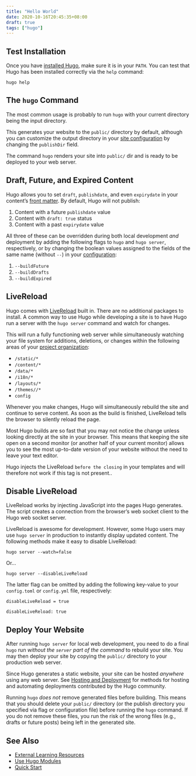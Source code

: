 ```yaml
---
title: "Hello World"
date: 2020-10-16T20:45:35+08:00
draft: true
tags: ["hugo"]
---
```


## Test Installation

Once you have [installed Hugo](https://gohugo.io/getting-started/installing/), make sure it is in your `PATH`. You can test that Hugo has been installed correctly via the `help` command: 

```
hugo help
```

## The `hugo` Command

The most common usage is probably to run `hugo` with your current directory being the input directory.

This generates your website to the `public/` directory by default, although you can customize the output directory in your [site configuration](https://gohugo.io/getting-started/configuration/) by changing the `publishDir` field.

The command `hugo` renders your site into `public/` dir and is ready to be deployed to your web server.

## Draft, Future, and Expired Content 

Hugo allows you to set `draft`, `publishdate`, and even `expirydate` in your content’s [front matter](https://gohugo.io/content-management/front-matter/). By default, Hugo will not publish:

1. Content with a future `publishdate` value
2. Content with `draft: true` status
3. Content with a past `expirydate` value

All three of these can be overridden during both local development *and* deployment by adding the following flags to `hugo` and `hugo server`, respectively, or by changing the boolean values assigned to the fields of the same name (without `--`) in your [configuration](https://gohugo.io/getting-started/configuration/):

1. `--buildFuture`
2. `--buildDrafts`
3. `--buildExpired`

## LiveReload 

Hugo comes with [LiveReload](https://github.com/livereload/livereload-js) built in. There are no additional packages to install. A common way to use Hugo while developing a site is to have Hugo run a server with the `hugo server` command and watch for changes.

This will run a fully functioning web server while simultaneously watching your file system for additions, deletions, or changes within the following areas of your [project organization](https://gohugo.io/getting-started/directory-structure/):

- `/static/*`
- `/content/*`
- `/data/*`
- `/i18n/*`
- `/layouts/*`
- `/themes//*`
- `config`

Whenever you make changes, Hugo will simultaneously rebuild the site and continue to serve content. As soon as the build is finished, LiveReload tells the browser to silently reload the page.

Most Hugo builds are so fast that you may not notice the change unless looking directly at the site in your browser. This means that keeping the site open on a second monitor (or another half of your current monitor) allows you to see the most up-to-date version of your website without the need to leave your text editor.

Hugo injects the LiveReload `` before the closing `` in your templates and will therefore not work if this tag is not present..

## Disable LiveReload 

LiveReload works by injecting JavaScript into the pages Hugo generates. The script creates a connection from the browser’s web socket client to the Hugo web socket server.

LiveReload is awesome for development. However, some Hugo users may use `hugo server` in production to instantly display updated content. The following methods make it easy to disable LiveReload:

```
hugo server --watch=false
```

 Or… 

```
hugo server --disableLiveReload
```

The latter flag can be omitted by adding the following key-value to your `config.toml` or `config.yml` file, respectively: 

```
disableLiveReload = true
```

```
disableLiveReload: true
```

## Deploy Your Website 

After running `hugo server` for local web development, you need to do a final `hugo` run *without the `server` part of the command* to rebuild your site. You may then deploy your site by copying the `public/` directory to your production web server.

Since Hugo generates a static website, your site can be hosted *anywhere* using any web server. See [Hosting and Deployment](https://gohugo.io/hosting-and-deployment/) for methods for hosting and automating deployments contributed by the Hugo community.

Running `hugo` *does not* remove generated files before building. This means that you should delete your `public/` directory (or the publish directory you specified via flag or configuration file) before running the `hugo` command. If you do not remove these files, you run the risk of the wrong files (e.g., drafts or future posts) being left in the generated site.

## See Also

- [External Learning Resources](https://gohugo.io/getting-started/external-learning-resources/)
- [Use Hugo Modules](https://gohugo.io/hugo-modules/use-modules/)
- [Quick Start](https://gohugo.io/getting-started/quick-start/)